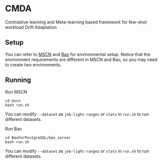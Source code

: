 # CMDA
Contrastive learning and Meta-learning based framework for few-shot workload Drift Adaptation

## Setup
You can refer to [MSCN](https://github.com/andreaskipf/learnedcardinalities) and [Bao](https://github.com/learnedsystems/BaoForPostgreSQL) for environmental setup. Notice that the environment requirements are different in MSCN and Bao, so you may need to create two environments.

## Running
Run MSCN
```
cd mscn
bash run.sh
```
You can modify `--dataset` as `job-light-ranges` or `stats` in `run.sh` to run different datasets.

Run Bao
```
cd BaoForPostgreSQL/bao_server
bash run.sh
```
You can modify `--dataset` as `job-light-ranges` or `stats` in `run.sh` to run different datasets.
